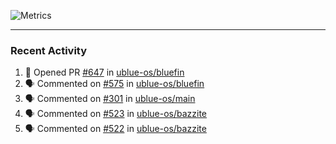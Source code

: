 ![Metrics](https://metrics.lecoq.io/KyleGospo?template=classic&base=header%2C%20activity%2C%20community%2C%20repositories%2C%20metadata&base.indepth=false&base.hireable=false&base.skip=false&config.timezone=America%2FLos_Angeles)

---
### Recent Activity
<!--START_SECTION:activity-->
1. 💪 Opened PR [#647](https://github.com/ublue-os/bluefin/pull/647) in [ublue-os/bluefin](https://github.com/ublue-os/bluefin)
2. 🗣 Commented on [#575](https://github.com/ublue-os/bluefin/issues/575#issuecomment-1803035353) in [ublue-os/bluefin](https://github.com/ublue-os/bluefin)
3. 🗣 Commented on [#301](https://github.com/ublue-os/main/pull/301#issuecomment-1802991859) in [ublue-os/main](https://github.com/ublue-os/main)
4. 🗣 Commented on [#523](https://github.com/ublue-os/bazzite/issues/523#issuecomment-1802985286) in [ublue-os/bazzite](https://github.com/ublue-os/bazzite)
5. 🗣 Commented on [#522](https://github.com/ublue-os/bazzite/issues/522#issuecomment-1802982526) in [ublue-os/bazzite](https://github.com/ublue-os/bazzite)
<!--END_SECTION:activity-->

